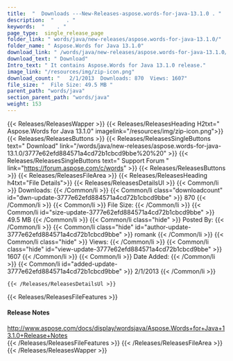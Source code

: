 ```yaml
---
title:  "  Downloads ---New-Releases-aspose.words-for-java-13.1.0 . " 
description:  "    . " 
keywords:  "    . " 
page_type:  single_release_page
folder_link: " words/java/new-releases/aspose.words-for-java-13.1.0/"
folder_name: " Aspose.Words for Java 13.1.0"
download_link: " /words/java/new-releases/aspose.words-for-java-13.1.0/3777e62efd884571a4cd72b1cbcd9bbe"
download_text: " Download"
Intro_text: " It contains Aspose.Words for Java 13.1.0 release."
image_link: "/resources/img/zip-icon.png"
download_count: "   2/1/2013  Downloads: 870  Views: 1607"
file_size: "  File Size: 49.5 MB "
parent_path: "words/java"
section_parent_path: "words/java"
weight: 153 
---
```


{{< Releases/ReleasesWapper >}}
  {{< Releases/ReleasesHeading H2txt=" Aspose.Words for Java 13.1.0" imagelink="/resources/img/zip-icon.png">}}
  {{< Releases/ReleasesButtons >}}
    {{< Releases/ReleasesSingleButtons text=" Download" link="/words/java/new-releases/aspose.words-for-java-13.1.0/3777e62efd884571a4cd72b1cbcd9bbe%20%20" >}}
    {{< Releases/ReleasesSingleButtons text=" Support Forum " link="https://forum.aspose.com/c/words" >}}
  {{< Releases/ReleasesButtons >}}
  {{< Releases/ReleasesFileArea >}}
    {{< Releases/ReleasesHeading h4txt="File Details">}}
    {{< Releases/ReleasesDetailsUl >}}
            {{< Common/li  >}} Downloads: {{< /Common/li >}} 
      {{< Common/li class="downloadcount" id="dwn-update-3777e62efd884571a4cd72b1cbcd9bbe" >}} 870 {{< /Common/li >}} 
      {{< Common/li  >}} File Size: {{< /Common/li >}} 
      {{< Common/li id="size-update-3777e62efd884571a4cd72b1cbcd9bbe" >}} 49.5 MB {{< /Common/li >}} 
      {{< Common/li  class="hide" >}} Posted By: {{< /Common/li >}} 
      {{< Common/li class="hide" id="author-update-3777e62efd884571a4cd72b1cbcd9bbe" >}} romank {{< /Common/li >}} 
      {{< Common/li class="hide"  >}} Views: {{< /Common/li >}} 
      {{< Common/li class="hide" id="view-update-3777e62efd884571a4cd72b1cbcd9bbe" >}} 1607 {{< /Common/li >}} 
      {{< Common/li  >}} Date Added: {{< /Common/li >}} 
      {{< Common/li id="added-update-3777e62efd884571a4cd72b1cbcd9bbe" >}} 2/1/2013 {{< /Common/li >}} 

    {{< /Releases/ReleasesDetailsUl >}}

  {{< Releases/ReleasesFileFeatures >}}
      <h4>Release Notes</h4><div><a href="http://www.aspose.com/docs/display/wordsjava/Aspose.Words+for+Java+13.1.0+Release+Notes">http://www.aspose.com/docs/display/wordsjava/Aspose.Words+for+Java+13.1.0+Release+Notes</a></div>
  {{< /Releases/ReleasesFileFeatures >}}
 {{< /Releases/ReleasesFileArea >}}
{{< /Releases/ReleasesWapper >}}


